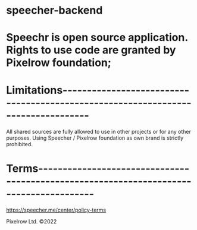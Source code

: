 # speecher-backend
# Speechr is open source application. Rights to use code are granted by Pixelrow foundation;

# Limitations---------------------------------------------------------------------------------
All shared sources are fully allowed to use in other projects or for any other purposes. Using Speecher / Pixelrow foundation as own brand is strictly prohibited.

# Terms---------------------------------------------------------------------------------------

https://speecher.me/center/policy-terms



Pixelrow Ltd. ©2022
